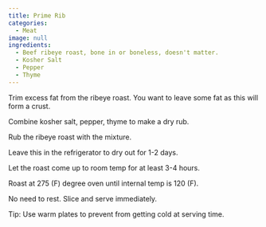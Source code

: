 ```yaml
---
title: Prime Rib
categories:
  - Meat
image: null
ingredients:
  - Beef ribeye roast, bone in or boneless, doesn't matter.
  - Kosher Salt
  - Pepper
  - Thyme
---
```


Trim excess fat from the ribeye roast. You want to leave some fat as this will form a crust.

Combine kosher salt, pepper, thyme to make a dry rub.

Rub the ribeye roast with the mixture.

Leave this in the refrigerator to dry out for 1-2 days.

Let the roast come up to room temp for at least 3-4 hours.

Roast at 275 (F) degree oven until internal temp is 120 (F).

No need to rest. Slice and serve immediately.

Tip: Use warm plates to prevent from getting cold at serving time.
